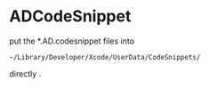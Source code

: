 # ADCodeSnippet


put the *.AD.codesnippet files into 

    ~/Library/Developer/Xcode/UserData/CodeSnippets/
    
directly .
